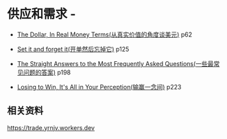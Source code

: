 # 供应和需求 - 


 - [The Dollar, In Real Money Terms(从真实价值的角度谈美元)](Supply_and_Demand/The_Dollar_In_Real_Money_Terms) p62

 - [Set it and forget it(开单然后忘掉它)](Supply_and_Demand/set-it-and-forget-it/) p125

 - [The Straight Answers to the Most Frequently Asked Questions(一些最常见问题的答案)](Supply_and_Demand/The_Straight_Answers_to_the_Most_Frequently_Asked_Questions) p198

 - [Losing to Win, It's All in Your Perception(输赢一念间)](Supply_and_Demand/Losing_to_Win/) p223
## 相关资料

https://trade.yrnjv.workers.dev
